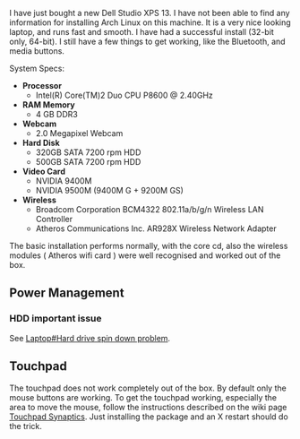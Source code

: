 I have just bought a new Dell Studio XPS 13\. I have not been able to find any information for installing Arch Linux on this machine. It is a very nice looking laptop, and runs fast and smooth. I have had a successful install (32-bit only, 64-bit). I still have a few things to get working, like the Bluetooth, and media buttons.

System Specs:

*   **Processor**
    *   Intel(R) Core(TM)2 Duo CPU P8600 @ 2.40GHz
*   **RAM Memory**
    *   4 GB DDR3
*   **Webcam**
    *   2.0 Megapixel Webcam
*   **Hard Disk**
    *   320GB SATA 7200 rpm HDD
    *   500GB SATA 7200 rpm HDD
*   **Video Card**
    *   NVIDIA 9400M
    *   NVIDIA 9500M (9400M G + 9200M GS)
*   **Wireless**
    *   Broadcom Corporation BCM4322 802.11a/b/g/n Wireless LAN Controller
    *   Atheros Communications Inc. AR928X Wireless Network Adapter

The basic installation performs normally, with the core cd, also the wireless modules ( Atheros wifi card ) were well recognised and worked out of the box.

## Power Management

### HDD important issue

See [Laptop#Hard drive spin down problem](/index.php/Laptop#Hard_drive_spin_down_problem "Laptop").

## Touchpad

The touchpad does not work completely out of the box. By default only the mouse buttons are working. To get the touchpad working, especially the area to move the mouse, follow the instructions described on the wiki page [Touchpad Synaptics](/index.php/Touchpad_Synaptics "Touchpad Synaptics"). Just installing the package and an X restart should do the trick.